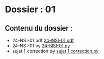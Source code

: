 # Dossier : 01
 
 ## Contenu du dossier : 
- 24-NSI-01.pdf [24-NSI-01.pdf](./24-NSI-01.pdf)
- 24-NSI-01.py [24-NSI-01.py](./24-NSI-01.py)
- sujet 1 correction.py [sujet 1 correction.py](./sujet_1_correction.py)
